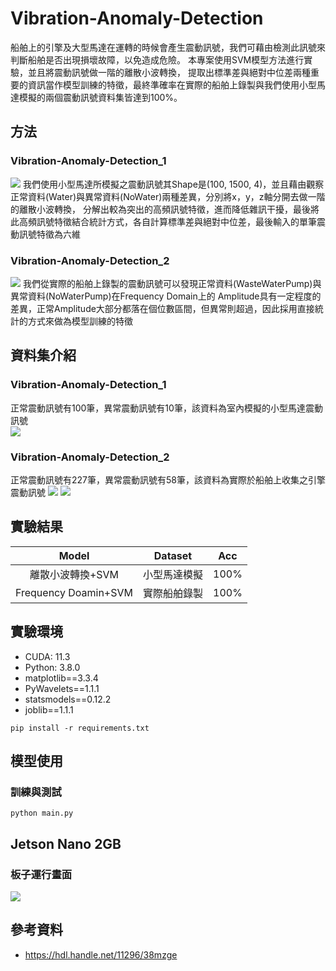 # Vibration-Anomaly-Detection

船舶上的引擎及大型馬達在運轉的時候會產生震動訊號，我們可藉由檢測此訊號來判斷船舶是否出現損壞故障，以免造成危險。
本專案使用SVM模型方法進行實驗，並且將震動訊號做一階的離散小波轉換，
提取出標準差與絕對中位差兩種重要的資訊當作模型訓練的特徵，最終準確率在實際的船舶上錄製與我們使用小型馬達模擬的兩個震動訊號資料集皆達到100%。

## 方法
### Vibration-Anomaly-Detection_1  
<img src="https://github.com/karta13373580/Vibration-Anomaly-Detection/blob/main/github_photo/1.PNG">  
我們使用小型馬達所模擬之震動訊號其Shape是(100, 1500, 4)，並且藉由觀察正常資料(Water)與異常資料(NoWater)兩種差異，分別將x，y，z軸分開去做一階的離散小波轉換，
分解出較為突出的高頻訊號特徵，進而降低雜訊干擾，最後將此高頻訊號特徵結合統計方式，各自計算標準差與絕對中位差，最後輸入的單筆震動訊號特徵為六維

### Vibration-Anomaly-Detection_2  
<img src="https://github.com/karta13373580/Vibration-Anomaly-Detection/blob/main/github_photo/2.PNG">  
我們從實際的船舶上錄製的震動訊號可以發現正常資料(WasteWaterPump)與異常資料(NoWaterPump)在Frequency Domain上的
Amplitude具有一定程度的差異，正常Amplitude大部分都落在個位數區間，但異常則超過，因此採用直接統計的方式來做為模型訓練的特徵

## 資料集介紹
### Vibration-Anomaly-Detection_1  
正常震動訊號有100筆，異常震動訊號有10筆，該資料為室內模擬的小型馬達震動訊號  
<img src="https://github.com/karta13373580/Vibration-Anomaly-Detection/blob/main/github_photo/3.png">  

### Vibration-Anomaly-Detection_2  
正常震動訊號有227筆，異常震動訊號有58筆，該資料為實際於船舶上收集之引擎震動訊號
<img src="https://github.com/karta13373580/Vibration-Anomaly-Detection/blob/main/github_photo/4.png">
<img src="https://github.com/karta13373580/Vibration-Anomaly-Detection/blob/main/github_photo/5.png">

## 實驗結果

| Model | Dataset | Acc |
| :----: | :----: | :----: |
| 離散小波轉換+SVM | 小型馬達模擬 | 100% |
| Frequency Doamin+SVM | 實際船舶錄製 | 100% |

## 實驗環境

* CUDA: 11.3
* Python: 3.8.0
* matplotlib==3.3.4
* PyWavelets==1.1.1
* statsmodels==0.12.2
* joblib==1.1.1
```
pip install -r requirements.txt
```
## 模型使用
### 訓練與測試
```
python main.py
```
## Jetson Nano 2GB
### 板子運行畫面
<img src="https://github.com/karta13373580/Vibration-Anomaly-Detection/blob/main/github_photo/4.png">

## 參考資料
* <https://hdl.handle.net/11296/38mzge>
